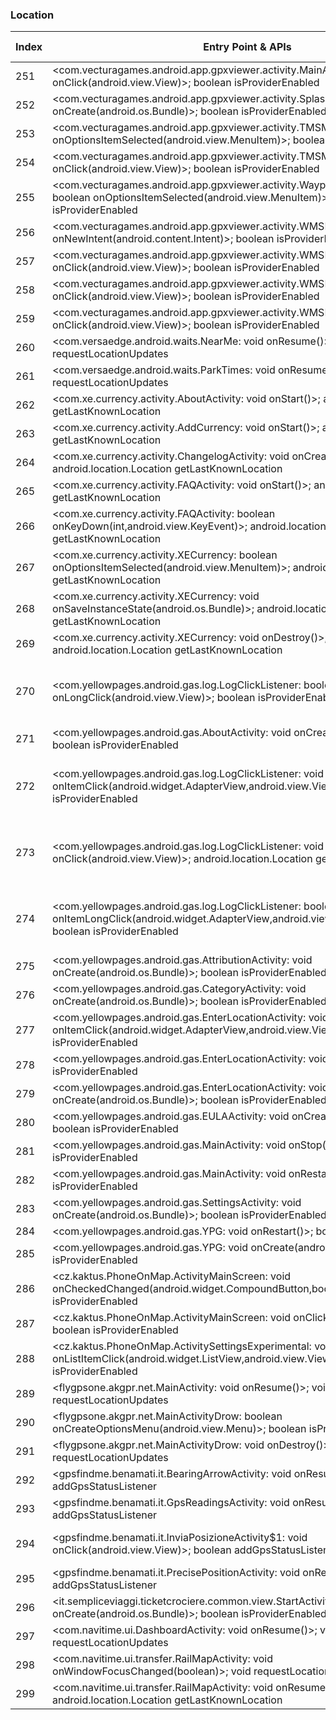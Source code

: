 ### Location
| Index | Entry Point & APIs | Screen shot | Resource id | Label |
| ------------- | ------------- | ------------- |-------------|-------------|
| 251 | <com.vecturagames.android.app.gpxviewer.activity.MainActivity$6: void onClick(android.view.View)>; boolean isProviderEnabled | ![](D:\COSMOS\output\py\Play_win8\Travel_Local\com.vecturagames.android.app.gpxviewer\com.vecturagames.android.app.gpxviewer.activity.MainActivity.png) |  | |
| 252 | <com.vecturagames.android.app.gpxviewer.activity.SplashActivity: void onCreate(android.os.Bundle)>; boolean isProviderEnabled | ![](D:\COSMOS\output\py\Play_win8\Travel_Local\com.vecturagames.android.app.gpxviewer\com.vecturagames.android.app.gpxviewer.activity.SplashActivity.png) |  | |
| 253 | <com.vecturagames.android.app.gpxviewer.activity.TMSManagerActivity: boolean onOptionsItemSelected(android.view.MenuItem)>; boolean isProviderEnabled | ![](D:\COSMOS\output\py\Play_win8\Travel_Local\com.vecturagames.android.app.gpxviewer\com.vecturagames.android.app.gpxviewer.activity.TMSManagerActivity.png) |  | |
| 254 | <com.vecturagames.android.app.gpxviewer.activity.TMSManagerActivity$2: void onClick(android.view.View)>; boolean isProviderEnabled | ![](D:\COSMOS\output\py\Play_win8\Travel_Local\com.vecturagames.android.app.gpxviewer\com.vecturagames.android.app.gpxviewer.activity.TMSManagerActivity.png) |  | |
| 255 | <com.vecturagames.android.app.gpxviewer.activity.WaypointSymbolIconsActivity: boolean onOptionsItemSelected(android.view.MenuItem)>; boolean isProviderEnabled | ![](D:\COSMOS\output\py\Play_win8\Travel_Local\com.vecturagames.android.app.gpxviewer\com.vecturagames.android.app.gpxviewer.activity.WaypointSymbolIconsActivity.png) |  | |
| 256 | <com.vecturagames.android.app.gpxviewer.activity.WMSManagerActivity: void onNewIntent(android.content.Intent)>; boolean isProviderEnabled | ![](D:\COSMOS\output\py\Play_win8\Travel_Local\com.vecturagames.android.app.gpxviewer\com.vecturagames.android.app.gpxviewer.activity.WMSManagerActivity.png) |  | |
| 257 | <com.vecturagames.android.app.gpxviewer.activity.WMSManagerActivity$2: void onClick(android.view.View)>; boolean isProviderEnabled | ![](D:\COSMOS\output\py\Play_win8\Travel_Local\com.vecturagames.android.app.gpxviewer\com.vecturagames.android.app.gpxviewer.activity.WMSManagerActivity.png) |  | |
| 258 | <com.vecturagames.android.app.gpxviewer.activity.WMSProviderActivity$4: void onClick(android.view.View)>; boolean isProviderEnabled | ![](D:\COSMOS\output\py\Play_win8\Travel_Local\com.vecturagames.android.app.gpxviewer\com.vecturagames.android.app.gpxviewer.activity.WMSProviderActivity.png) |  | |
| 259 | <com.vecturagames.android.app.gpxviewer.activity.WMSProviderActivity$5: void onClick(android.view.View)>; boolean isProviderEnabled | ![](D:\COSMOS\output\py\Play_win8\Travel_Local\com.vecturagames.android.app.gpxviewer\com.vecturagames.android.app.gpxviewer.activity.WMSProviderActivity.png) |  | |
| 260 | <com.versaedge.android.waits.NearMe: void onResume()>; void requestLocationUpdates | ![](D:\COSMOS\output\py\Play_win8\Travel_Local\com.versaedge.android.uowaits\com.versaedge.android.waits.NearMe.png) |  | |
| 261 | <com.versaedge.android.waits.ParkTimes: void onResume()>; void requestLocationUpdates | ![](D:\COSMOS\output\py\Play_win8\Travel_Local\com.versaedge.android.dlwaits\com.versaedge.android.waits.ParkTimes.png) |  | |
| 262 | <com.xe.currency.activity.AboutActivity: void onStart()>; android.location.Location getLastKnownLocation | ![](D:\COSMOS\output\py\Play_win8\Travel_Local\com.xe.currency\com.xe.currency.activity.AboutActivity.png) |  | |
| 263 | <com.xe.currency.activity.AddCurrency: void onStart()>; android.location.Location getLastKnownLocation | ![](D:\COSMOS\output\py\Play_win8\Travel_Local\com.xe.currency\com.xe.currency.activity.AddCurrency.png) |  | |
| 264 | <com.xe.currency.activity.ChangelogActivity: void onCreate(android.os.Bundle)>; android.location.Location getLastKnownLocation | ![](D:\COSMOS\output\py\Play_win8\Travel_Local\com.xe.currency\com.xe.currency.activity.ChangelogActivity.png) |  | |
| 265 | <com.xe.currency.activity.FAQActivity: void onStart()>; android.location.Location getLastKnownLocation | ![](D:\COSMOS\output\py\Play_win8\Travel_Local\com.xe.currency\com.xe.currency.activity.FAQActivity.png) |  | |
| 266 | <com.xe.currency.activity.FAQActivity: boolean onKeyDown(int,android.view.KeyEvent)>; android.location.Location getLastKnownLocation | ![](D:\COSMOS\output\py\Play_win8\Travel_Local\com.xe.currency\com.xe.currency.activity.FAQActivity.png) |  | |
| 267 | <com.xe.currency.activity.XECurrency: boolean onOptionsItemSelected(android.view.MenuItem)>; android.location.Location getLastKnownLocation | ![](D:\COSMOS\output\py\Play_win8\Travel_Local\com.xe.currency\com.xe.currency.activity.XECurrency.png) |  | |
| 268 | <com.xe.currency.activity.XECurrency: void onSaveInstanceState(android.os.Bundle)>; android.location.Location getLastKnownLocation | ![](D:\COSMOS\output\py\Play_win8\Travel_Local\com.xe.currency\com.xe.currency.activity.XECurrency.png) |  | |
| 269 | <com.xe.currency.activity.XECurrency: void onDestroy()>; android.location.Location getLastKnownLocation | ![](D:\COSMOS\output\py\Play_win8\Travel_Local\com.xe.currency\com.xe.currency.activity.XECurrency.png) |  | |
| 270 | <com.yellowpages.android.gas.log.LogClickListener: boolean onLongClick(android.view.View)>; boolean isProviderEnabled | ![](D:\COSMOS\output\py\Play_win8\Travel_Local\com.yellowpages.android.gas\com.yellowpages.android.gas.SettingsActivity.png) | {'2131296456': <sensitive_component.SensitiveComponent.SensitiveView object at 0x0000012523E92CF8>, '2131296449': <sensitive_component.SensitiveComponent.SensitiveView object at 0x0000012523E92C18>} | |
| 271 | <com.yellowpages.android.gas.AboutActivity: void onCreate(android.os.Bundle)>; boolean isProviderEnabled | ![](D:\COSMOS\output\py\Play_win8\Travel_Local\com.yellowpages.android.gas\com.yellowpages.android.gas.AboutActivity.png) |  | |
| 272 | <com.yellowpages.android.gas.log.LogClickListener: void onItemClick(android.widget.AdapterView,android.view.View,int,long)>; boolean isProviderEnabled | ![](D:\COSMOS\output\py\Play_win8\Travel_Local\com.yellowpages.android.gas\com.yellowpages.android.gas.SettingsActivity.png) | {'2131296456': <sensitive_component.SensitiveComponent.SensitiveView object at 0x0000012523E92D68>, '2131296449': <sensitive_component.SensitiveComponent.SensitiveView object at 0x0000012523E929B0>} | |
| 273 | <com.yellowpages.android.gas.log.LogClickListener: void onClick(android.view.View)>; android.location.Location getLastKnownLocation | ![](D:\COSMOS\output\py\Play_win8\Travel_Local\com.yellowpages.android.gas\com.yellowpages.android.gas.SettingsActivity.png) | {'2131296456': <sensitive_component.SensitiveComponent.SensitiveView object at 0x0000012523E92400>, '2131296449': <sensitive_component.SensitiveComponent.SensitiveView object at 0x0000012523E92278>} | |
| 274 | <com.yellowpages.android.gas.log.LogClickListener: boolean onItemLongClick(android.widget.AdapterView,android.view.View,int,long)>; boolean isProviderEnabled | ![](D:\COSMOS\output\py\Play_win8\Travel_Local\com.yellowpages.android.gas\com.yellowpages.android.gas.SettingsActivity.png) | {'2131296456': <sensitive_component.SensitiveComponent.SensitiveView object at 0x0000012523E92E48>, '2131296449': <sensitive_component.SensitiveComponent.SensitiveView object at 0x0000012523E92E80>} | |
| 275 | <com.yellowpages.android.gas.AttributionActivity: void onCreate(android.os.Bundle)>; boolean isProviderEnabled | ![](D:\COSMOS\output\py\Play_win8\Travel_Local\com.yellowpages.android.gas\com.yellowpages.android.gas.AttributionActivity.png) |  | |
| 276 | <com.yellowpages.android.gas.CategoryActivity: void onCreate(android.os.Bundle)>; boolean isProviderEnabled | ![](D:\COSMOS\output\py\Play_win8\Travel_Local\com.yellowpages.android.gas\com.yellowpages.android.gas.CategoryActivity.png) |  | |
| 277 | <com.yellowpages.android.gas.EnterLocationActivity: void onItemClick(android.widget.AdapterView,android.view.View,int,long)>; boolean isProviderEnabled | ![](D:\COSMOS\output\py\Play_win8\Travel_Local\com.yellowpages.android.gas\com.yellowpages.android.gas.EnterLocationActivity.png) |  | |
| 278 | <com.yellowpages.android.gas.EnterLocationActivity: void onStop()>; boolean isProviderEnabled | ![](D:\COSMOS\output\py\Play_win8\Travel_Local\com.yellowpages.android.gas\com.yellowpages.android.gas.EnterLocationActivity.png) |  | |
| 279 | <com.yellowpages.android.gas.EnterLocationActivity: void onCreate(android.os.Bundle)>; boolean isProviderEnabled | ![](D:\COSMOS\output\py\Play_win8\Travel_Local\com.yellowpages.android.gas\com.yellowpages.android.gas.EnterLocationActivity.png) |  | |
| 280 | <com.yellowpages.android.gas.EULAActivity: void onCreate(android.os.Bundle)>; boolean isProviderEnabled | ![](D:\COSMOS\output\py\Play_win8\Travel_Local\com.yellowpages.android.gas\com.yellowpages.android.gas.EULAActivity.png) |  | |
| 281 | <com.yellowpages.android.gas.MainActivity: void onStop()>; boolean isProviderEnabled | ![](D:\COSMOS\output\py\Play_win8\Travel_Local\com.yellowpages.android.gas\com.yellowpages.android.gas.MainActivity.png) |  | |
| 282 | <com.yellowpages.android.gas.MainActivity: void onRestart()>; boolean isProviderEnabled | ![](D:\COSMOS\output\py\Play_win8\Travel_Local\com.yellowpages.android.gas\com.yellowpages.android.gas.MainActivity.png) |  | |
| 283 | <com.yellowpages.android.gas.SettingsActivity: void onCreate(android.os.Bundle)>; boolean isProviderEnabled | ![](D:\COSMOS\output\py\Play_win8\Travel_Local\com.yellowpages.android.gas\com.yellowpages.android.gas.SettingsActivity.png) |  | |
| 284 | <com.yellowpages.android.gas.YPG: void onRestart()>; boolean isProviderEnabled | ![](D:\COSMOS\output\py\Play_win8\Travel_Local\com.yellowpages.android.gas\com.yellowpages.android.gas.YPG.png) |  | |
| 285 | <com.yellowpages.android.gas.YPG: void onCreate(android.os.Bundle)>; boolean isProviderEnabled | ![](D:\COSMOS\output\py\Play_win8\Travel_Local\com.yellowpages.android.gas\com.yellowpages.android.gas.YPG.png) |  | |
| 286 | <cz.kaktus.PhoneOnMap.ActivityMainScreen: void onCheckedChanged(android.widget.CompoundButton,boolean)>; boolean isProviderEnabled | ![](D:\COSMOS\output\py\Play_win8\Travel_Local\cz.kaktus.PhoneOnMap\cz.kaktus.PhoneOnMap.ActivityMainScreen.png) |  | |
| 287 | <cz.kaktus.PhoneOnMap.ActivityMainScreen: void onClick(android.view.View)>; boolean isProviderEnabled | ![](D:\COSMOS\output\py\Play_win8\Travel_Local\cz.kaktus.PhoneOnMap\cz.kaktus.PhoneOnMap.ActivityMainScreen.png) |  | |
| 288 | <cz.kaktus.PhoneOnMap.ActivitySettingsExperimental: void onListItemClick(android.widget.ListView,android.view.View,int,long)>; boolean isProviderEnabled | ![](D:\COSMOS\output\py\Play_win8\Travel_Local\cz.kaktus.PhoneOnMap\cz.kaktus.PhoneOnMap.ActivitySettingsExperimental.png) |  | |
| 289 | <flygpsone.akgpr.net.MainActivity: void onResume()>; void requestLocationUpdates | ![](D:\COSMOS\output\py\Play_win8\Travel_Local\flygpsone.akgpr.net\flygpsone.akgpr.net.MainActivity.png) |  | |
| 290 | <flygpsone.akgpr.net.MainActivityDrow: boolean onCreateOptionsMenu(android.view.Menu)>; boolean isProviderEnabled | ![](D:\COSMOS\output\py\Play_win8\Travel_Local\flygpsone.akgpr.net\flygpsone.akgpr.net.MainActivityDrow.png) |  | |
| 291 | <flygpsone.akgpr.net.MainActivityDrow: void onDestroy()>; void requestLocationUpdates | ![](D:\COSMOS\output\py\Play_win8\Travel_Local\flygpsone.akgpr.net\flygpsone.akgpr.net.MainActivityDrow.png) |  | |
| 292 | <gpsfindme.benamati.it.BearingArrowActivity: void onResume()>; boolean addGpsStatusListener | ![](D:\COSMOS\output\py\Play_win8\Travel_Local\gpsfindme.benamati.it\gpsfindme.benamati.it.BearingArrowActivity.png) |  | |
| 293 | <gpsfindme.benamati.it.GpsReadingsActivity: void onResume()>; boolean addGpsStatusListener | ![](D:\COSMOS\output\py\Play_win8\Travel_Local\gpsfindme.benamati.it\gpsfindme.benamati.it.GpsReadingsActivity.png) |  | |
| 294 | <gpsfindme.benamati.it.InviaPosizioneActivity$1: void onClick(android.view.View)>; boolean addGpsStatusListener | ![](D:\COSMOS\output\py\Play_win8\Travel_Local\gpsfindme.benamati.it\gpsfindme.benamati.it.InviaPosizioneActivity.png) | {'2131165275': <sensitive_component.SensitiveComponent.SensitiveView object at 0x0000012524069F28>} | |
| 295 | <gpsfindme.benamati.it.PrecisePositionActivity: void onResume()>; boolean addGpsStatusListener | ![](D:\COSMOS\output\py\Play_win8\Travel_Local\gpsfindme.benamati.it\gpsfindme.benamati.it.PrecisePositionActivity.png) |  | |
| 296 | <it.sempliceviaggi.ticketcrociere.common.view.StartActivity: void onCreate(android.os.Bundle)>; boolean isProviderEnabled | ![](D:\COSMOS\output\py\Play_win8\Travel_Local\it.sempliceviaggi.ticketcarnival\it.sempliceviaggi.ticketcrociere.common.view.StartActivity.png) |  | |
| 297 | <com.navitime.ui.DashboardActivity: void onResume()>; void requestLocationUpdates | ![](D:\COSMOS\output\py\Play_win8\Travel_Local\jp.tokyometro.tokyosubwaynavi\com.navitime.ui.DashboardActivity.png) |  | |
| 298 | <com.navitime.ui.transfer.RailMapActivity: void onWindowFocusChanged(boolean)>; void requestLocationUpdates | ![](D:\COSMOS\output\py\Play_win8\Travel_Local\jp.tokyometro.tokyosubwaynavi\com.navitime.ui.transfer.RailMapActivity.png) |  | |
| 299 | <com.navitime.ui.transfer.RailMapActivity: void onResume()>; android.location.Location getLastKnownLocation | ![](D:\COSMOS\output\py\Play_win8\Travel_Local\jp.tokyometro.tokyosubwaynavi\com.navitime.ui.transfer.RailMapActivity.png) |  | |
